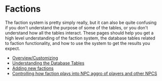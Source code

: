 # Factions

The faction system is pretty simply really, but it can also be quite confusing if you don't understand the purpose of some of the tables, or you don't understand how all the tables interact. These pages should help you get a high level understanding of the faction system, the database tables related to faction functionality, and how to use the system to get the results you expect.

* [Overview/Customizing](https://eqemu.gitbook.io/server/categories/how-to-guides/customizing-factions)
* [Understanding the Database Tables]()
* [Adding new factions](../../factions/add-a-new-faction.md)
* [Controlling how faction plays into NPC aggro of players and other NPCS](npc-aggro.md)

